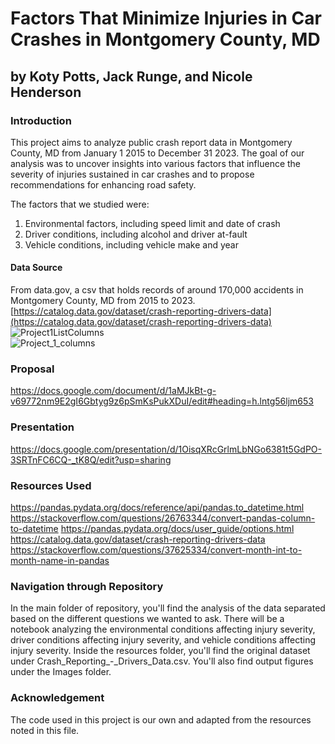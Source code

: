 # Factors That Minimize Injuries in Car Crashes in Montgomery County, MD
## by Koty Potts, Jack Runge, and Nicole Henderson

### Introduction
This project aims to analyze public crash report data in Montgomery County, MD from January 1 2015 to December 31 2023.
The goal of our analysis was to uncover insights into various factors that influence the severity of injuries sustained 
in car crashes and to propose recommendations for enhancing road safety.

The factors that we studied were:
1. Environmental factors, including speed limit and date of crash
2. Driver conditions, including alcohol and driver at-fault
3. Vehicle conditions, including vehicle make and year

#### Data Source
From data.gov, a csv that holds records of around 170,000 accidents in Montgomery County, MD from 2015 to 2023.
[https://catalog.data.gov/dataset/crash-reporting-drivers-data](https://catalog.data.gov/dataset/crash-reporting-drivers-data) <br/>
![Project1ListColumns](https://github.com/user-attachments/assets/e78a5e3c-5a45-4b59-8959-b9f161157f7d) <br/>
![Project_1_columns](https://github.com/user-attachments/assets/13ac12ac-4227-4001-906b-30b398a7fb4e)

### Proposal
https://docs.google.com/document/d/1aMJkBt-g-v69772nm9E2gI6Gbtyg9z6pSmKsPukXDuI/edit#heading=h.lntg56ljm653

### Presentation
https://docs.google.com/presentation/d/1OisqXRcGrlmLbNGo6381t5GdPO-3SRTnFC6CQ-_tK8Q/edit?usp=sharing

### Resources Used
https://pandas.pydata.org/docs/reference/api/pandas.to_datetime.html
https://stackoverflow.com/questions/26763344/convert-pandas-column-to-datetime
https://pandas.pydata.org/docs/user_guide/options.html
https://catalog.data.gov/dataset/crash-reporting-drivers-data
https://stackoverflow.com/questions/37625334/convert-month-int-to-month-name-in-pandas

### Navigation through Repository
In the main folder of repository, you'll find the analysis of the data separated based on the different questions we wanted to ask. There will be a notebook analyzing the environmental conditions affecting injury severity, driver conditions affecting injury severity, and vehicle conditions affecting injury severity. Inside the resources folder, you'll find the original dataset under Crash_Reporting_-_Drivers_Data.csv. You'll also find output figures under the Images folder.

### Acknowledgement
The code used in this project is our own and adapted from the resources noted in this file. 
